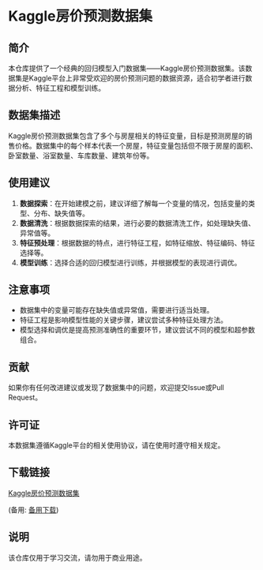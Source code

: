 # Kaggle房价预测数据集

## 简介

本仓库提供了一个经典的回归模型入门数据集——Kaggle房价预测数据集。该数据集是Kaggle平台上非常受欢迎的房价预测问题的数据资源，适合初学者进行数据分析、特征工程和模型训练。

## 数据集描述

Kaggle房价预测数据集包含了多个与房屋相关的特征变量，目标是预测房屋的销售价格。数据集中的每个样本代表一个房屋，特征变量包括但不限于房屋的面积、卧室数量、浴室数量、车库数量、建筑年份等。

## 使用建议

1. **数据探索**：在开始建模之前，建议详细了解每一个变量的情况，包括变量的类型、分布、缺失值等。
2. **数据清洗**：根据数据探索的结果，进行必要的数据清洗工作，如处理缺失值、异常值等。
3. **特征预处理**：根据数据的特点，进行特征工程，如特征缩放、特征编码、特征选择等。
4. **模型训练**：选择合适的回归模型进行训练，并根据模型的表现进行调优。

## 注意事项

- 数据集中的变量可能存在缺失值或异常值，需要进行适当处理。
- 特征工程是影响模型性能的关键步骤，建议尝试多种特征处理方法。
- 模型选择和调优是提高预测准确性的重要环节，建议尝试不同的模型和超参数组合。

## 贡献

如果你有任何改进建议或发现了数据集中的问题，欢迎提交Issue或Pull Request。

## 许可证

本数据集遵循Kaggle平台的相关使用协议，请在使用时遵守相关规定。

## 下载链接
[Kaggle房价预测数据集](https://pan.quark.cn/s/e6c53d937bf1) 

(备用: [备用下载](https://pan.baidu.com/s/1bHA95acVgFsli3LR9oOHew?pwd=1234))

## 说明

该仓库仅用于学习交流，请勿用于商业用途。
